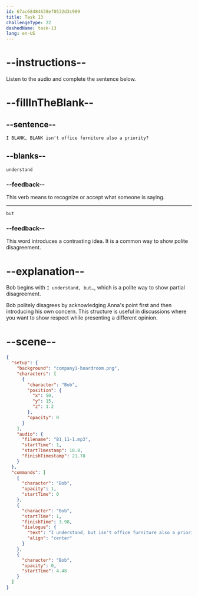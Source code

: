 ```yaml
---
id: 67ac68484638ef0532d3c989
title: Task 13
challengeType: 22
dashedName: task-13
lang: en-US
---
```


<!-- (Audio) Bob: I understand, but isn't office furniture also a priority? -->

# --instructions--

Listen to the audio and complete the sentence below.

# --fillInTheBlank--

## --sentence--

`I BLANK, BLANK isn't office furniture also a priority?`

## --blanks--

`understand`

### --feedback--

This verb means to recognize or accept what someone is saying.

---

`but`

### --feedback--

This word introduces a contrasting idea. It is a common way to show polite disagreement.

# --explanation--

Bob begins with `I understand, but…`, which is a polite way to show partial disagreement.

Bob politely disagrees by acknowledging Anna's point first and then introducing his own concern. This structure is useful in discussions where you want to show respect while presenting a different opinion.

# --scene--

```json
{
  "setup": {
    "background": "company1-boardroom.png",
    "characters": [
      {
        "character": "Bob",
        "position": {
          "x": 50,
          "y": 15,
          "z": 1.2
        },
        "opacity": 0
      }
    ],
    "audio": {
      "filename": "B1_11-1.mp3",
      "startTime": 1,
      "startTimestamp": 18.8,
      "finishTimestamp": 21.78
    }
  },
  "commands": [
    {
      "character": "Bob",
      "opacity": 1,
      "startTime": 0
    },
    {
      "character": "Bob",
      "startTime": 1,
      "finishTime": 3.98,
      "dialogue": {
        "text": "I understand, but isn't office furniture also a priority?",
        "align": "center"
      }
    },
    {
      "character": "Bob",
      "opacity": 0,
      "startTime": 4.48
    }
  ]
}
```
